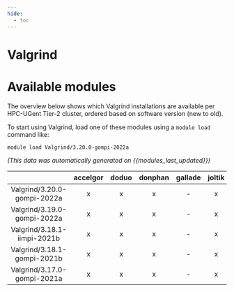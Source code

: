 ```yaml
---
hide:
  - toc
---
```


Valgrind
========

# Available modules


The overview below shows which Valgrind installations are available per HPC-UGent Tier-2 cluster, ordered based on software version (new to old).

To start using Valgrind, load one of these modules using a `module load` command like:

```shell
module load Valgrind/3.20.0-gompi-2022a
```

*(This data was automatically generated on {{modules_last_updated}})*  

| |accelgor|doduo|donphan|gallade|joltik|shinx|skitty|
| :---: | :---: | :---: | :---: | :---: | :---: | :---: | :---: |
|Valgrind/3.20.0-gompi-2022a|x|x|x|-|x|-|x|
|Valgrind/3.19.0-gompi-2022a|x|x|x|-|x|-|x|
|Valgrind/3.18.1-iimpi-2021b|x|x|x|-|x|-|x|
|Valgrind/3.18.1-gompi-2021b|x|x|x|-|x|-|x|
|Valgrind/3.17.0-gompi-2021a|x|x|x|-|x|-|x|
